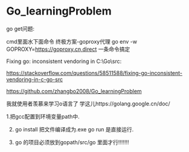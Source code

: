 # Go_learningProblem

go get问题:

cmd里面水下面命令
终极方案-goproxy代理
go env -w GOPROXY=https://goproxy.cn,direct
一条命令搞定






Fixing go: inconsistent vendoring in C:\Go\src:


https://stackoverflow.com/questions/58511588/fixing-go-inconsistent-vendoring-in-c-go-src








https://github.com/zhangbo2008/Go_learningProblem




我就使用者羡慕来学习o语言了
学这儿https://golang.google.cn/doc/


1.把gcc配置到环境变量path中.




2. go install 把文件编译成为.exe
go run 是直接运行.

  
3. go 的项目必须放到gopath/src/go 里面才行!!!!!!!

